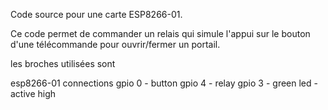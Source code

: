 Code source pour une carte ESP8266-01.

Ce code permet de commander un relais qui simule l'appui sur le bouton d'une télécommande pour ouvrir/fermer un portail.

les broches utilisées sont 

   esp8266-01 connections
   gpio  0 - button
   gpio  4 - relay
   gpio  3 - green led - active high
